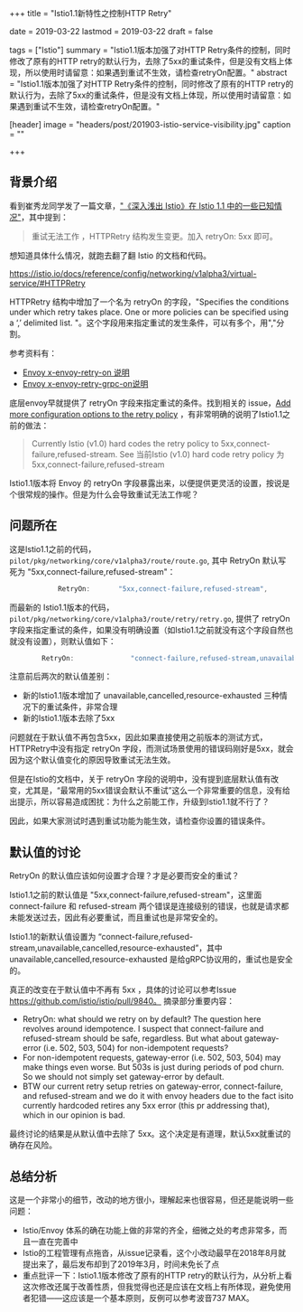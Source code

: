 +++
title = "Istio1.1新特性之控制HTTP Retry"

date = 2019-03-22
lastmod = 2019-03-22
draft = false

tags = ["Istio"]
summary = "Istio1.1版本加强了对HTTP Retry条件的控制，同时修改了原有的HTTP retry的默认行为，去除了5xx的重试条件，但是没有文档上体现，所以使用时请留意：如果遇到重试不生效，请检查retryOn配置。"
abstract = "Istio1.1版本加强了对HTTP Retry条件的控制，同时修改了原有的HTTP retry的默认行为，去除了5xx的重试条件，但是没有文档上体现，所以使用时请留意：如果遇到重试不生效，请检查retryOn配置。"

[header]
image = "headers/post/201903-istio-service-visibility.jpg"
caption = ""

+++

## 背景介绍

看到崔秀龙同学发了一篇文章，["《深入浅出 Istio》在 Istio 1.1 中的一些已知情况"](https://blog.fleeto.us/post/istio-book-update-for-1-1/?hmsr=toutiao.io&utm_medium=toutiao.io&utm_source=toutiao.io)，其中提到：

> 重试无法工作	，HTTPRetry 结构发生变更。加入 retryOn: 5xx 即可。

想知道具体什么情况，就跑去翻了翻 Istio 的文档和代码。

https://istio.io/docs/reference/config/networking/v1alpha3/virtual-service/#HTTPRetry

HTTPRetry 结构中增加了一个名为 retryOn 的字段，"Specifies the conditions under which retry takes place. One or more policies can be specified using a ‘,’ delimited list. "。这个字段用来指定重试的发生条件，可以有多个，用","分割。

参考资料有：

- [Envoy x-envoy-retry-on 说明](https://www.envoyproxy.io/docs/envoy/latest/configuration/http_filters/router_filter#x-envoy-retry-on)
- [Envoy x-envoy-retry-grpc-on说明](https://www.envoyproxy.io/docs/envoy/latest/configuration/http_filters/router_filter#x-envoy-retry-grpc-on)

底层envoy早就提供了 retryOn 字段来指定重试的条件。找到相关的 issue，[Add more configuration options to the retry policy](https://github.com/istio/istio/issues/8081) ，有非常明确的说明了Istio1.1之前的做法：

> Currently Istio (v1.0) hard codes the retry policy to 5xx,connect-failure,refused-stream.
See
> 当前Istio (v1.0)  hard code retry policy 为 5xx,connect-failure,refused-stream

Istio1.1版本将 Envoy 的 retryOn 字段暴露出来，以便提供更灵活的设置，按说是个很常规的操作。但是为什么会导致重试无法工作呢？

## 问题所在

这是Istio1.1之前的代码，`pilot/pkg/networking/core/v1alpha3/route/route.go`, 其中 RetryOn 默认写死为 "5xx,connect-failure,refused-stream"：

```go
			RetryOn:       "5xx,connect-failure,refused-stream",
```

而最新的 Istio1.1版本的代码，`pilot/pkg/networking/core/v1alpha3/route/retry/retry.go`, 提供了 retryOn 字段来指定重试的条件，如果没有明确设置（如Istio1.1之前就没有这个字段自然也就没有设置），则默认值如下：

```go
		RetryOn:              "connect-failure,refused-stream,unavailable,cancelled,resource-exhausted",
```

注意前后两次的默认值差别：

- 新的Istio1.1版本增加了 unavailable,cancelled,resource-exhausted 三种情况下的重试条件，非常合理
- 新的Istio1.1版本去除了5xx

问题就在于默认值不再包含5xx，因此如果直接使用之前版本的测试方式，HTTPRetry中没有指定 retryOn 字段，而测试场景使用的错误码刚好是5xx，就会因为这个默认值变化的原因导致重试无法生效。

但是在Istio的文档中，关于 retryOn 字段的说明中，没有提到底层默认值有改变，尤其是，“最常用的5xx错误会默认不重试”这么一个非常重要的信息，没有给出提示，所以容易造成困扰：为什么之前能工作，升级到Istio1.1就不行了？

因此，如果大家测试时遇到重试功能为能生效，请检查你设置的错误条件。

## 默认值的讨论

RetryOn 的默认值应该如何设置才合理？才是必要而安全的重试？

Istio1.1之前的默认值是 "5xx,connect-failure,refused-stream"，这里面 connect-failure 和 refused-stream 两个错误是连接级别的错误，也就是请求都未能发送过去，因此有必要重试，而且重试也是非常安全的。

Istio1.1的新默认值设置为 “connect-failure,refused-stream,unavailable,cancelled,resource-exhausted”，其中 unavailable,cancelled,resource-exhausted 是给gRPC协议用的，重试也是安全的。

真正的改变在于默认值中不再有 5xx ，具体的讨论可以参考Issue https://github.com/istio/istio/pull/9840。 摘录部分重要内容：

- RetryOn: what should we retry on by default? The question here revolves around idempotence. I suspect that connect-failure and refused-stream should be safe, regardless. But what about gateway-error (i.e. 502, 503, 504) for non-idempotent requests?
- For non-idempotent requests, gateway-error (i.e. 502, 503, 504) may make things even worse. But 503s is just during periods of pod churn. So we should not simply set gateway-error by default.
- BTW our current retry setup retries on gateway-error, connect-failure, and refused-stream and we do it with envoy headers due to the fact isito currently hardcoded retires any 5xx error (this pr addressing that), which in our opinion is bad.

最终讨论的结果是从默认值中去除了 5xx。这个决定是有道理，默认5xx就重试的确存在风险。

## 总结分析

这是一个非常小的细节，改动的地方很小，理解起来也很容易，但还是能说明一些问题：

- Istio/Envoy 体系的确在功能上做的非常的齐全，细微之处的考虑非常多，而且一直在完善中
- Istio的工程管理有点拖沓，从issue记录看，这个小改动最早在2018年8月就提出来了，最后发布却到了2019年3月，时间未免长了点
- 重点批评一下：Istio1.1版本修改了原有的HTTP retry的默认行为，从分析上看这次修改还属于改善性质，但我觉得也还是应该在文档上有所体现，避免使用者犯错——这应该是一个基本原则，反例可以参考波音737 MAX。





